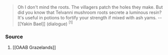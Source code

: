 > Oh I don't mind the roots. The villagers patch the holes they make. But did you know that Telvanni mushroom roots secrete a luminous resin? It's useful in potions to fortify your strength if mixed with ash yams.
> -- [[Yakin Bael]] (dialogue) <sup>[1]</sup>
### Source
1. [[OAAB Grazelands]]